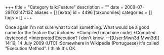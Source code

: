 +++
title = "Category talk:Feature"
description = ""
date = 2009-07-29T02:47:13Z
aliases = []
[extra]
id = 4496
[taxonomies]
categories = []
tags = []
+++

Once again I'm not sure what to call something. What would be a good name for the feature that includes:
*Compiled (machine code)
*Compiled (bytecode)
*Interpreted
Execution? I don't know. --[[User:Mwn3d|Mwn3d]] 14:19, 14 July 2009 (UTC)
:Somewhere in Wikipedia (Portuguese) it's called "Execution Method". I think it's OK.
